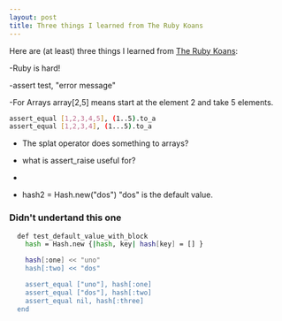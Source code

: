 ```yaml
---
layout: post
title: Three things I learned from The Ruby Koans
---
```


Here are (at least) three things I learned from [The Ruby Koans](http://rubykoans.com/):

-Ruby is hard!

-assert test, "error message"

-For Arrays array[2,5] means start at the element 2 and take 5 elements.

```sh
assert_equal [1,2,3,4,5], (1..5).to_a
assert_equal [1,2,3,4], (1...5).to_a
```

- The splat operator does something to arrays?

- what is assert_raise useful for?
-
- hash2 = Hash.new("dos") "dos" is the default value.

### Didn't undertand this one
```sh
  def test_default_value_with_block
    hash = Hash.new {|hash, key| hash[key] = [] }

    hash[:one] << "uno"
    hash[:two] << "dos"

    assert_equal ["uno"], hash[:one]
    assert_equal ["dos"], hash[:two]
    assert_equal nil, hash[:three]
  end
  ```
